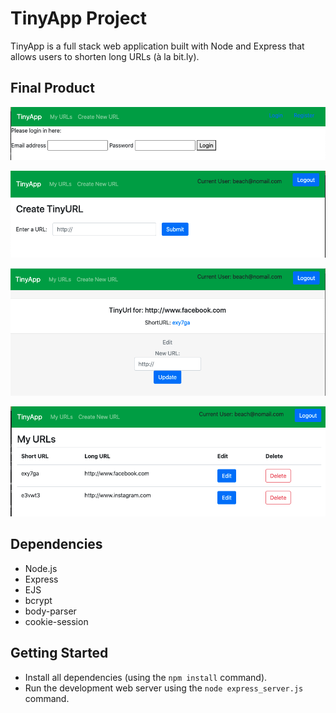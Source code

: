 # TinyApp Project

TinyApp is a full stack web application built with Node and Express that allows users to shorten long URLs (à la bit.ly).

## Final Product

!["Screenshot of Login Page"](https://github.com/eppalea/tinyapp/blob/63618008e6840da0810564362ee52bb319cd7eee/docs/TinyApp%20Login%20Page.png?raw=true)

!["Screenshot of Creation Page"](https://github.com/eppalea/tinyapp/blob/63618008e6840da0810564362ee52bb319cd7eee/docs/TinyApp%20Creation%20Page.png?raw=true)

!["Screenshot of ShortURL Page"](https://github.com/eppalea/tinyapp/blob/63618008e6840da0810564362ee52bb319cd7eee/docs/TinyApp%20shortURL%20page.png?raw=true)

!["Screenshot of My URLs Page"](https://github.com/eppalea/tinyapp/blob/63618008e6840da0810564362ee52bb319cd7eee/docs/TinyApp%20My%20URLs%20Page.png?raw=true)

## Dependencies

- Node.js
- Express
- EJS
- bcrypt
- body-parser
- cookie-session

## Getting Started

- Install all dependencies (using the `npm install` command).
- Run the development web server using the `node express_server.js` command.